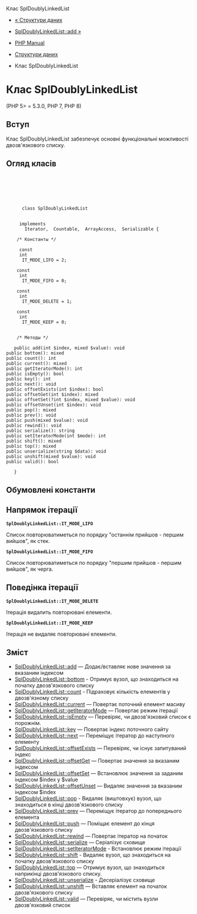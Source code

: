 Клас SplDoublyLinkedList

-   [« Структури даних](spl.datastructures.md)
    
-   [SplDoublyLinkedList::add »](spldoublylinkedlist.add.md)
    
-   [PHP Manual](index.md)
    
-   [Структури даних](spl.datastructures.md)
    
-   Клас SplDoublyLinkedList
    

# Клас SplDoublyLinkedList

(PHP 5> = 5.3.0, PHP 7, PHP 8)

## Вступ

Клас SplDoublyLinkedList забезпечує основні функціональні можливості двозв'язкового списку.

## Огляд класів

```classsynopsis

     
    

    
     
      class SplDoublyLinkedList
     

     implements 
       Iterator,  Countable,  ArrayAccess,  Serializable {

    /* Константы */
    
     const
     int
      IT_MODE_LIFO = 2;

    const
     int
      IT_MODE_FIFO = 0;

    const
     int
      IT_MODE_DELETE = 1;

    const
     int
      IT_MODE_KEEP = 0;


    /* Методы */
    
   public add(int $index, mixed $value): void
public bottom(): mixed
public count(): int
public current(): mixed
public getIteratorMode(): int
public isEmpty(): bool
public key(): int
public next(): void
public offsetExists(int $index): bool
public offsetGet(int $index): mixed
public offsetSet(?int $index, mixed $value): void
public offsetUnset(int $index): void
public pop(): mixed
public prev(): void
public push(mixed $value): void
public rewind(): void
public serialize(): string
public setIteratorMode(int $mode): int
public shift(): mixed
public top(): mixed
public unserialize(string $data): void
public unshift(mixed $value): void
public valid(): bool

   }
```

## Обумовлені константи

## Напрямок ітерації

**`SplDoublyLinkedList::IT_MODE_LIFO`**

Список повторюватиметься по порядку "останнім прийшов - першим вийшов", як стек.

**`SplDoublyLinkedList::IT_MODE_FIFO`**

Список повторюватиметься по порядку "першим прийшов - першим вийшов", як черга.

## Поведінка ітерації

**`SplDoublyLinkedList::IT_MODE_DELETE`**

Ітерація видалить повторювані елементи.

**`SplDoublyLinkedList::IT_MODE_KEEP`**

Ітерація не видаляє повторювані елементи.

## Зміст

-   [SplDoublyLinkedList::add](spldoublylinkedlist.add.md) — Додає/вставляє нове значення за вказаним індексом
-   [SplDoublyLinkedList::bottom](spldoublylinkedlist.bottom.md) - Отримує вузол, що знаходиться на початку двозв'язкового списку
-   [SplDoublyLinkedList::count](spldoublylinkedlist.count.md) - Підраховує кількість елементів у двозв'язному списку
-   [SplDoublyLinkedList::current](spldoublylinkedlist.current.md) — Повертає поточний елемент масиву
-   [SplDoublyLinkedList::getIteratorMode](spldoublylinkedlist.getiteratormode.md) — Повертає режим ітерації
-   [SplDoublyLinkedList::isEmpty](spldoublylinkedlist.isempty.md) — Перевіряє, чи двозв'язковий список є порожнім.
-   [SplDoublyLinkedList::key](spldoublylinkedlist.key.md) — Повертає індекс поточного сайту
-   [SplDoublyLinkedList::next](spldoublylinkedlist.next.md) — Переміщує ітератор до наступного елементу
-   [SplDoublyLinkedList::offsetExists](spldoublylinkedlist.offsetexists.md) — Перевіряє, чи існує запитуваний індекс
-   [SplDoublyLinkedList::offsetGet](spldoublylinkedlist.offsetget.md) — Повертає значення за вказаним індексом
-   [SplDoublyLinkedList::offsetSet](spldoublylinkedlist.offsetset.md) — Встановлює значення за заданим індексом $index у $value
-   [SplDoublyLinkedList::offsetUnset](spldoublylinkedlist.offsetunset.md) — Видаляє значення за вказаним індексом $index
-   [SplDoublyLinkedList::pop](spldoublylinkedlist.pop.md) - Видаляє (виштовхує) вузол, що знаходиться в кінці двозв'язкового списку
-   [SplDoublyLinkedList::prev](spldoublylinkedlist.prev.md) — Переміщує ітератор до попереднього елемента
-   [SplDoublyLinkedList::push](spldoublylinkedlist.push.md) — Поміщає елемент до кінця двозв'язкового списку
-   [SplDoublyLinkedList::rewind](spldoublylinkedlist.rewind.md) — Повертає ітератор на початок
-   [SplDoublyLinkedList::serialize](spldoublylinkedlist.serialize.md) — Серіалізує сховище
-   [SplDoublyLinkedList::setIteratorMode](spldoublylinkedlist.setiteratormode.md) - Встановлює режим ітерації
-   [SplDoublyLinkedList::shift](spldoublylinkedlist.shift.md) - Видаляє вузол, що знаходиться на початку двозв'язкового списку
-   [SplDoublyLinkedList::top](spldoublylinkedlist.top.md) — Отримує вузол, що знаходиться наприкінці двозв'язкового списку.
-   [SplDoublyLinkedList::unserialize](spldoublylinkedlist.unserialize.md) - Десеріалізує сховище
-   [SplDoublyLinkedList::unshift](spldoublylinkedlist.unshift.md) — Вставляє елемент на початок двозв'язкового списку
-   [SplDoublyLinkedList::valid](spldoublylinkedlist.valid.md) — Перевіряє, чи містить вузли двозв'язковий список